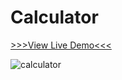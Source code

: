 # Calculator

[>>>View Live Demo<<<](https://michelpomerantzeff.github.io/calculator/)



![calculator](https://user-images.githubusercontent.com/96065240/171475236-99ca8508-a85c-4b4e-991e-a6209d4dc9ff.png)
